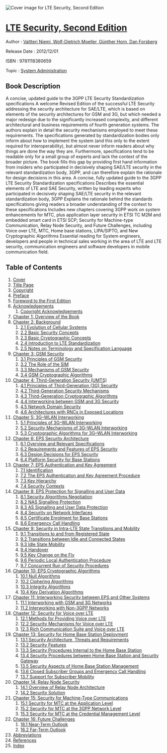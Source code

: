 ![Cover image for LTE Security, Second Edition](https://imgdetail.ebookreading.net/cover/cover/system_admin/EB9781118380659.jpg)

[LTE Security, Second Edition](https://ebookreading.net/view/book/LTE+Security%2C+Second+Edition-EB9781118380659_1.html "LTE Security, Second Edition")
====================================================================================================================

Author : [Valtteri Niemi](https://ebookreading.net/search/author/Valtteri+Niemi),[ Wolf-Dietrich Moeller](https://ebookreading.net/search/author/+Wolf-Dietrich+Moeller),[ Günther Horn](https://ebookreading.net/search/author/+G%C3%BCnther+Horn),[ Dan Forsberg](https://ebookreading.net/search/author/+Dan+Forsberg)

Release Date : 2012/12/01

ISBN : 9781118380659

Topic : [System Administration](https://ebookreading.net/search/category/system-administration)

Book Description
-----------------

A concise, updated guide to the 3GPP LTE Security Standardization specifications
A welcome Revised Edition of the successful LTE Security addressing the security architecture for SAE/LTE, which is based on elements of the security architectures for GSM and 3G, but which needed a major redesign due to the significantly increased complexity, and different architectural and business requirements of fourth generation systems. The authors explain in detail the security mechanisms employed to meet these requirements. The specifications generated by standardization bodies only inform about how to implement the system (and this only to the extent required for interoperability), but almost never inform readers about why things are done the way they are. Furthermore, specifications tend to be readable only for a small group of experts and lack the context of the broader picture. The book fills this gap by providing first hand information from insiders who participated in decisively shaping SAE/LTE security in the relevant standardization body, 3GPP, and can therefore explain the rationale for design decisions in this area.
A concise, fully updated guide to the 3GPP LTE Security Standardization specifications
Describes the essential elements of LTE and SAE Security, written by leading experts who participated in decisively shaping SAE/LTE security in the relevant standardization body, 3GPP
Explains the rationale behind the standards specifications giving readers a broader understanding of the context to these specifications
Includes new chapters covering 3GPP work on system enhancements for MTC, plus application layer security in ETSI TC M2M and embedded smart card in ETSI SCP; Security for Machine-type Communication, Relay Node Security, and Future Challenges, including Voice over LTE, MTC, Home base stations, LIPA/SIPTO, and New Cryptographic Algorithms
Essential reading for System engineers, developers and people in technical sales working in the area of LTE and LTE security, communication engineers and software developers in mobile communication field.
              
Table of Contents
-----------------

1. [Cover](https://ebookreading.net/view/book/LTE+Security%2C+Second+Edition-EB9781118380659_1.html)
1. [Title Page](https://ebookreading.net/view/book/LTE+Security%2C+Second+Edition-EB9781118380659_3.html)
1. [Copyright](https://ebookreading.net/view/book/LTE+Security%2C+Second+Edition-EB9781118380659_4.html)
1. [Preface](https://ebookreading.net/view/book/LTE+Security%2C+Second+Edition-EB9781118380659_5.html)
1. [Foreword to the First Edition](https://ebookreading.net/view/book/LTE+Security%2C+Second+Edition-EB9781118380659_6.html)
1. [Acknowledgements](https://ebookreading.net/view/book/LTE+Security%2C+Second+Edition-EB9781118380659_7.html)
    1. [Copyright Acknowledgements](https://ebookreading.net/view/book/LTE+Security%2C+Second+Edition-EB9781118380659_7.html#f03-level1-1)
1. [Chapter 1: Overview of the Book](https://ebookreading.net/view/book/LTE+Security%2C+Second+Edition-EB9781118380659_8.html)
1. [Chapter 2: Background](https://ebookreading.net/view/book/LTE+Security%2C+Second+Edition-EB9781118380659_9.html)
    1. [2.1 Evolution of Cellular Systems](https://ebookreading.net/view/book/LTE+Security%2C+Second+Edition-EB9781118380659_9.html#c02-level1-1)
    1. [2.2 Basic Security Concepts](https://ebookreading.net/view/book/LTE+Security%2C+Second+Edition-EB9781118380659_9.html#c02-level1-2)
    1. [2.3 Basic Cryptographic Concepts](https://ebookreading.net/view/book/LTE+Security%2C+Second+Edition-EB9781118380659_9.html#c02-level1-3)
    1. [2.4 Introduction to LTE Standardization](https://ebookreading.net/view/book/LTE+Security%2C+Second+Edition-EB9781118380659_9.html#c02-level1-4)
    1. [2.5 Notes on Terminology and Specification Language](https://ebookreading.net/view/book/LTE+Security%2C+Second+Edition-EB9781118380659_9.html#c02-level1-5)
1. [Chapter 3: GSM Security](https://ebookreading.net/view/book/LTE+Security%2C+Second+Edition-EB9781118380659_10.html)
    1. [3.1 Principles of GSM Security](https://ebookreading.net/view/book/LTE+Security%2C+Second+Edition-EB9781118380659_10.html#c03-level1-1)
    1. [3.2 The Role of the SIM](https://ebookreading.net/view/book/LTE+Security%2C+Second+Edition-EB9781118380659_10.html#c03-level1-2)
    1. [3.3 Mechanisms of GSM Security](https://ebookreading.net/view/book/LTE+Security%2C+Second+Edition-EB9781118380659_10.html#c03-level1-3)
    1. [3.4 GSM Cryptographic Algorithms](https://ebookreading.net/view/book/LTE+Security%2C+Second+Edition-EB9781118380659_10.html#c03-level1-4)
1. [Chapter 4: Third-Generation Security (UMTS)](https://ebookreading.net/view/book/LTE+Security%2C+Second+Edition-EB9781118380659_11.html)
    1. [4.1 Principles of Third-Generation (3G) Security](https://ebookreading.net/view/book/LTE+Security%2C+Second+Edition-EB9781118380659_11.html#c04-level1-1)
    1. [4.2 Third-Generation Security Mechanisms](https://ebookreading.net/view/book/LTE+Security%2C+Second+Edition-EB9781118380659_11.html#c04-level1-2)
    1. [4.3 Third-Generation Cryptographic Algorithms](https://ebookreading.net/view/book/LTE+Security%2C+Second+Edition-EB9781118380659_11.html#c04-level1-3)
    1. [4.4 Interworking between GSM and 3G Security](https://ebookreading.net/view/book/LTE+Security%2C+Second+Edition-EB9781118380659_11.html#c04-level1-4)
    1. [4.5 Network Domain Security](https://ebookreading.net/view/book/LTE+Security%2C+Second+Edition-EB9781118380659_11.html#c04-level1-5)
    1. [4.6 Architectures with RNCs in Exposed Locations](https://ebookreading.net/view/book/LTE+Security%2C+Second+Edition-EB9781118380659_11.html#c04-level1-6)
1. [Chapter 5: 3G–WLAN Interworking](https://ebookreading.net/view/book/LTE+Security%2C+Second+Edition-EB9781118380659_12.html)
    1. [5.1 Principles of 3G–WLAN Interworking](https://ebookreading.net/view/book/LTE+Security%2C+Second+Edition-EB9781118380659_12.html#c05-level1-1)
    1. [5.2 Security Mechanisms of 3G–WLAN Interworking](https://ebookreading.net/view/book/LTE+Security%2C+Second+Edition-EB9781118380659_12.html#c05-level1-2)
    1. [5.3 Cryptographic Algorithms for 3G–WLAN Interworking](https://ebookreading.net/view/book/LTE+Security%2C+Second+Edition-EB9781118380659_12.html#c05-level1-3)
1. [Chapter 6: EPS Security Architecture](https://ebookreading.net/view/book/LTE+Security%2C+Second+Edition-EB9781118380659_13.html)
    1. [6.1 Overview and Relevant Specifications](https://ebookreading.net/view/book/LTE+Security%2C+Second+Edition-EB9781118380659_13.html#c06-level1-1)
    1. [6.2 Requirements and Features of EPS Security](https://ebookreading.net/view/book/LTE+Security%2C+Second+Edition-EB9781118380659_13.html#c06-level1-2)
    1. [6.3 Design Decisions for EPS Security](https://ebookreading.net/view/book/LTE+Security%2C+Second+Edition-EB9781118380659_13.html#c06-level1-3)
    1. [6.4 Platform Security for Base Stations](https://ebookreading.net/view/book/LTE+Security%2C+Second+Edition-EB9781118380659_13.html#c06-level1-4)
1. [Chapter 7: EPS Authentication and Key Agreement](https://ebookreading.net/view/book/LTE+Security%2C+Second+Edition-EB9781118380659_14.html)
    1. [7.1 Identification](https://ebookreading.net/view/book/LTE+Security%2C+Second+Edition-EB9781118380659_14.html#c07-level1-1)
    1. [7.2 The EPS Authentication and Key Agreement Procedure](https://ebookreading.net/view/book/LTE+Security%2C+Second+Edition-EB9781118380659_14.html#c07-level1-2)
    1. [7.3 Key Hierarchy](https://ebookreading.net/view/book/LTE+Security%2C+Second+Edition-EB9781118380659_14.html#c07-level1-3)
    1. [7.4 Security Contexts](https://ebookreading.net/view/book/LTE+Security%2C+Second+Edition-EB9781118380659_14.html#c07-level1-4)
1. [Chapter 8: EPS Protection for Signalling and User Data](https://ebookreading.net/view/book/LTE+Security%2C+Second+Edition-EB9781118380659_15.html)
    1. [8.1 Security Algorithms Negotiation](https://ebookreading.net/view/book/LTE+Security%2C+Second+Edition-EB9781118380659_15.html#c08-level1-1)
    1. [8.2 NAS Signalling Protection](https://ebookreading.net/view/book/LTE+Security%2C+Second+Edition-EB9781118380659_15.html#c08-level1-2)
    1. [8.3 AS Signalling and User Data Protection](https://ebookreading.net/view/book/LTE+Security%2C+Second+Edition-EB9781118380659_15.html#c08-level1-3)
    1. [8.4 Security on Network Interfaces](https://ebookreading.net/view/book/LTE+Security%2C+Second+Edition-EB9781118380659_15.html#c08-level1-4)
    1. [8.5 Certificate Enrolment for Base Stations](https://ebookreading.net/view/book/LTE+Security%2C+Second+Edition-EB9781118380659_15.html#c08-level1-5)
    1. [8.6 Emergency Call Handling](https://ebookreading.net/view/book/LTE+Security%2C+Second+Edition-EB9781118380659_15.html#c08-level1-6)
1. [Chapter 9: Security in Intra-LTE State Transitions and Mobility](https://ebookreading.net/view/book/LTE+Security%2C+Second+Edition-EB9781118380659_16.html)
    1. [9.1 Transitions to and from Registered State](https://ebookreading.net/view/book/LTE+Security%2C+Second+Edition-EB9781118380659_16.html#c09-level1-1)
    1. [9.2 Transitions between Idle and Connected States](https://ebookreading.net/view/book/LTE+Security%2C+Second+Edition-EB9781118380659_16.html#c09-level1-2)
    1. [9.3 Idle State Mobility](https://ebookreading.net/view/book/LTE+Security%2C+Second+Edition-EB9781118380659_16.html#c09-level1-3)
    1. [9.4 Handover](https://ebookreading.net/view/book/LTE+Security%2C+Second+Edition-EB9781118380659_16.html#c09-level1-4)
    1. [9.5 Key Change on the Fly](https://ebookreading.net/view/book/LTE+Security%2C+Second+Edition-EB9781118380659_16.html#c09-level1-5)
    1. [9.6 Periodic Local Authentication Procedure](https://ebookreading.net/view/book/LTE+Security%2C+Second+Edition-EB9781118380659_16.html#c09-level1-6)
    1. [9.7 Concurrent Run of Security Procedures](https://ebookreading.net/view/book/LTE+Security%2C+Second+Edition-EB9781118380659_16.html#c09-level1-7)
1. [Chapter 10: EPS Cryptographic Algorithms](https://ebookreading.net/view/book/LTE+Security%2C+Second+Edition-EB9781118380659_17.html)
    1. [10.1 Null Algorithms](https://ebookreading.net/view/book/LTE+Security%2C+Second+Edition-EB9781118380659_17.html#c010-level1-1)
    1. [10.2 Ciphering Algorithms](https://ebookreading.net/view/book/LTE+Security%2C+Second+Edition-EB9781118380659_17.html#c010-level1-2)
    1. [10.3 Integrity Algorithms](https://ebookreading.net/view/book/LTE+Security%2C+Second+Edition-EB9781118380659_17.html#c010-level1-3)
    1. [10.4 Key Derivation Algorithms](https://ebookreading.net/view/book/LTE+Security%2C+Second+Edition-EB9781118380659_17.html#c010-level1-4)
1. [Chapter 11: Interworking Security between EPS and Other Systems](https://ebookreading.net/view/book/LTE+Security%2C+Second+Edition-EB9781118380659_18.html)
    1. [11.1 Interworking with GSM and 3G Networks](https://ebookreading.net/view/book/LTE+Security%2C+Second+Edition-EB9781118380659_18.html#c011-level1-1)
    1. [11.2 Interworking with Non-3GPP Networks](https://ebookreading.net/view/book/LTE+Security%2C+Second+Edition-EB9781118380659_18.html#c011-level1-2)
1. [Chapter 12: Security for Voice over LTE](https://ebookreading.net/view/book/LTE+Security%2C+Second+Edition-EB9781118380659_19.html)
    1. [12.1 Methods for Providing Voice over LTE](https://ebookreading.net/view/book/LTE+Security%2C+Second+Edition-EB9781118380659_19.html#c012-level1-1)
    1. [12.2 Security Mechanisms for Voice over LTE](https://ebookreading.net/view/book/LTE+Security%2C+Second+Edition-EB9781118380659_19.html#c012-level1-2)
    1. [12.3 Rich Communication Suite and Voice over LTE](https://ebookreading.net/view/book/LTE+Security%2C+Second+Edition-EB9781118380659_19.html#c012-level1-3)
1. [Chapter 13: Security for Home Base Station Deployment](https://ebookreading.net/view/book/LTE+Security%2C+Second+Edition-EB9781118380659_20.html)
    1. [13.1 Security Architecture, Threats and Requirements](https://ebookreading.net/view/book/LTE+Security%2C+Second+Edition-EB9781118380659_20.html#c013-level1-1)
    1. [13.2 Security Features](https://ebookreading.net/view/book/LTE+Security%2C+Second+Edition-EB9781118380659_20.html#c013-level1-2)
    1. [13.3 Security Procedures Internal to the Home Base Station](https://ebookreading.net/view/book/LTE+Security%2C+Second+Edition-EB9781118380659_20.html#c013-level1-3)
    1. [13.4 Security Procedures between Home Base Station and Security Gateway](https://ebookreading.net/view/book/LTE+Security%2C+Second+Edition-EB9781118380659_20.html#c013-level1-4)
    1. [13.5 Security Aspects of Home Base Station Management](https://ebookreading.net/view/book/LTE+Security%2C+Second+Edition-EB9781118380659_20.html#c013-level1-5)
    1. [13.6 Closed Subscriber Groups and Emergency Call Handling](https://ebookreading.net/view/book/LTE+Security%2C+Second+Edition-EB9781118380659_20.html#c013-level1-6)
    1. [13.7 Support for Subscriber Mobility](https://ebookreading.net/view/book/LTE+Security%2C+Second+Edition-EB9781118380659_20.html#c013-level1-7)
1. [Chapter 14: Relay Node Security](https://ebookreading.net/view/book/LTE+Security%2C+Second+Edition-EB9781118380659_21.html)
    1. [14.1 Overview of Relay Node Architecture](https://ebookreading.net/view/book/LTE+Security%2C+Second+Edition-EB9781118380659_21.html#c014-level1-1)
    1. [14.2 Security Solution](https://ebookreading.net/view/book/LTE+Security%2C+Second+Edition-EB9781118380659_21.html#c014-level1-2)
1. [Chapter 15: Security for Machine-Type Communications](https://ebookreading.net/view/book/LTE+Security%2C+Second+Edition-EB9781118380659_22.html)
    1. [15.1 Security for MTC at the Application Level](https://ebookreading.net/view/book/LTE+Security%2C+Second+Edition-EB9781118380659_22.html#c015-level1-1)
    1. [15.2 Security for MTC at the 3GPP Network Level](https://ebookreading.net/view/book/LTE+Security%2C+Second+Edition-EB9781118380659_22.html#c015-level1-2)
    1. [15.3 Security for MTC at the Credential Management Level](https://ebookreading.net/view/book/LTE+Security%2C+Second+Edition-EB9781118380659_22.html#c015-level1-3)
1. [Chapter 16: Future Challenges](https://ebookreading.net/view/book/LTE+Security%2C+Second+Edition-EB9781118380659_23.html)
    1. [16.1 Near-Term Outlook](https://ebookreading.net/view/book/LTE+Security%2C+Second+Edition-EB9781118380659_23.html#c016-level1-1)
    1. [16.2 Far-Term Outlook](https://ebookreading.net/view/book/LTE+Security%2C+Second+Edition-EB9781118380659_23.html#c016-level1-2)
1. [Abbreviations](https://ebookreading.net/view/book/LTE+Security%2C+Second+Edition-EB9781118380659_24.html)
1. [References](https://ebookreading.net/view/book/LTE+Security%2C+Second+Edition-EB9781118380659_25.html)
1. [Index](https://ebookreading.net/view/book/LTE+Security%2C+Second+Edition-EB9781118380659_26.html)
